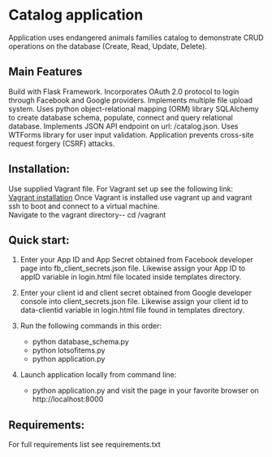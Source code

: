 # Catalog application

Application uses endangered animals families catalog to demonstrate CRUD operations on the database (Create, Read, Update, Delete). 

## Main Features

Build with Flask Framework. Incorporates OAuth 2.0 protocol to login through Facebook and Google providers. Implements multiple file upload system. Uses python object-relational mapping (ORM) library SQLAlchemy to create database schema, populate, connect and query relational database. Implements JSON API endpoint on url: /catalog.json. Uses WTForms library for user input validation. Application prevents cross-site request forgery (CSRF) attacks.

 
## Installation:

Use supplied Vagrant file. For Vagrant set up see the following link:  
[Vagrant installation](https://www.udacity.com/wiki/ud197/install-vagrant)
Once Vagrant is installed use vagrant up and vagrant ssh to boot and connect to a virtual machine.  
Navigate to the vagrant directory-- cd /vagrant



## Quick start:

1. Enter your App ID and App Secret obtained from Facebook developer page into fb_client_secrets.json file. Likewise assign your App ID to appID variable in login.html file located inside templates directory. 

2. Enter your client id and client secret obtained from Google developer console into client_secrets.json file. Likewise assign your client id to data-clientid variable in login.html file found in templates directory.

3. Run the following commands in this order:
	* python database_schema.py 
	* python lotsofitems.py 
	* python application.py

4. Launch application locally from command line: 
	* python application.py 
   and visit the page in your favorite browser on http://localhost:8000

## Requirements:

For full requirements list see requirements.txt
